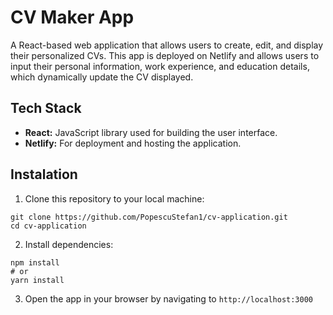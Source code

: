 # CV Maker App

A React-based web application that allows users to create, edit, and display their personalized CVs. This app is deployed on Netlify and allows users to input their personal information, work experience, and education details, which dynamically update the CV displayed.

## Tech Stack
- **React:** JavaScript library used for building the user interface.
- **Netlify:** For deployment and hosting the application.

## Instalation
1. Clone this repository to your local machine:
```
git clone https://github.com/PopescuStefan1/cv-application.git
cd cv-application
```
2. Install dependencies:
```
npm install
# or
yarn install
```
3. Open the app in your browser by navigating to ```http://localhost:3000```
